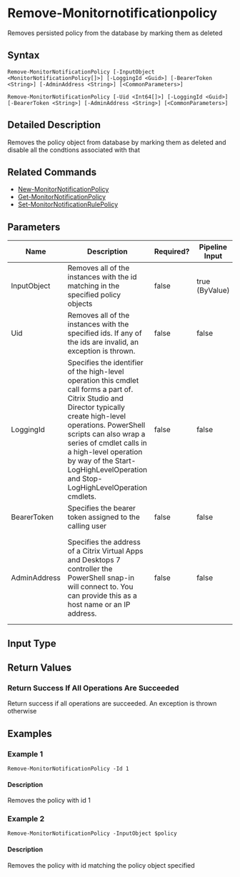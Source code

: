 ﻿
# Remove-Monitornotificationpolicy
Removes persisted policy from the database by marking them as deleted
## Syntax
```
Remove-MonitorNotificationPolicy [-InputObject <MonitorNotificationPolicy[]>] [-LoggingId <Guid>] [-BearerToken <String>] [-AdminAddress <String>] [<CommonParameters>]

Remove-MonitorNotificationPolicy [-Uid <Int64[]>] [-LoggingId <Guid>] [-BearerToken <String>] [-AdminAddress <String>] [<CommonParameters>]
```
## Detailed Description
Removes the policy object from database by marking them as deleted and disable all the condtions associated with that


## Related Commands

* [New-MonitorNotificationPolicy](../New-MonitorNotificationPolicy/)
* [Get-MonitorNotificationPolicy](../Get-MonitorNotificationPolicy/)
* [Set-MonitorNotificationRulePolicy](../Set-MonitorNotificationRulePolicy/)
## Parameters
| Name   | Description | Required? | Pipeline Input | Default Value |
| --- | --- | --- | --- | --- |
| InputObject | Removes all of the instances with the id matching in the specified policy objects | false | true (ByValue) |  |
| Uid | Removes all of the instances with the specified ids.  If any of the ids are invalid, an exception is thrown. | false | false |  |
| LoggingId | Specifies the identifier of the high-level operation this cmdlet call forms a part of. Citrix Studio and Director typically create high-level operations. PowerShell scripts can also wrap a series of cmdlet calls in a high-level operation by way of the Start-LogHighLevelOperation and Stop-LogHighLevelOperation cmdlets. | false | false |  |
| BearerToken | Specifies the bearer token assigned to the calling user | false | false |  |
| AdminAddress | Specifies the address of a Citrix Virtual Apps and Desktops 7 controller the PowerShell snap-in will connect to. You can provide this as a host name or an IP address. | false | false | Localhost. Once a value is provided by any cmdlet, this value becomes the default. |

## Input Type

### 

## Return Values

### Return Success If All Operations Are Succeeded
Return success if all operations are succeeded. An exception is thrown otherwise
## Examples

### Example 1
```
Remove-MonitorNotificationPolicy -Id 1
```
#### Description
Removes the policy with id 1
### Example 2
```
Remove-MonitorNotificationPolicy -InputObject $policy
```
#### Description
Removes the policy with id matching the policy object specified
